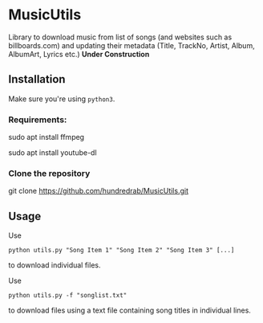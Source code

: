 # MusicUtils
Library to download music from list of songs (and websites such as billboards.com) and updating their metadata (Title, TrackNo, Artist, Album, AlbumArt, Lyrics etc.) **Under Construction**

## Installation

Make sure you're using `python3`.

### Requirements:

sudo apt install ffmpeg

sudo apt install youtube-dl


### Clone the repository

git clone https://github.com/hundredrab/MusicUtils.git


## Usage

Use 

`python utils.py "Song Item 1" "Song Item 2" "Song Item 3" [...]` 

to download individual files.

Use 

`python utils.py -f "songlist.txt"`

to download files using a text file containing song titles in individual lines.

